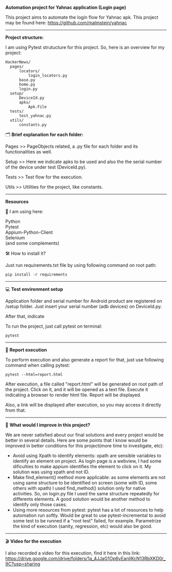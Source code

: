 **Automation project for Yahnac application (Login page)**

This project aims to automate the login flow for Yahnac apk. This project may be found here: https://github.com/malmstein/yahnac

___

**Project structure:**

I am using Pytest strutucture for this project. So, here is an overview for my project:

```
HackerNews/
  pages/
      locators/
          login_locators.py
      base.py
      home.py
      login.py
  setup/
      DeviceId.py
      apks/
          Apk.File
  tests/
      test_yahnac.py
  utils/
      constants.py
```

🗂 **Brief explanation for each folder:**

Pages >> PageObjects related, a .py file for each folder and its functionalities as well.

Setup >> Here we indicate apks to be used and also the the serial number of the device under test (DeviceId.py).

Tests >> Test flow for the execution.

Utils >> Utilities for the project, like constants.
___

**Resources**

🎯  I am using here:

Python<br>
Pytest<br>
Appium-Python-Client<br>
Selenium<br>
(and some complements)<br>

🛠 How to install it?

Just run requirements.txt file by using following command on root path:

```
pip install -r requirements
```
___

💻  **Test environment setup**

Application folder and serial number for Android product are registered on /setup folder. 
Just insert your serial number (adb devices) on DeviceId.py.

After that, indicate 

To run the project, just call pytest on terminal:

```
pytest
```
___

📝  **Report execution**

To perform execution and also generate a report for that, just use following command when calling pytest:

```
pytest --html=report.html  
```

After execution, a file called "report.html" will be generated on root path of the project. Click on it, and it will be opened as a text file. Execute it indicating a browser to render html file. Report will be displayed.

Also, a link will be displayed after execution, so you may access it directly from that.

___

 🌱 **What would I improve in this project?**
 
We are never satisfied about our final solutions and every project would be better in several details. Here are some points that I know would be improved in better conditions for this project(more time to investigate, etc):

- Avoid using Xpath to identify elements: xpath are sensible variables to identify an element on project. As login page is a webview, I had some dificulties to make appium identifies the element to click on it. My solution was using xpath and not ID.
- Make find_element() method more applicable: as some elements are not using same structure to be identified on screen (some with ID, some others with xpath) I used find_method() solution only for native activities. So, on login.py file I used the same structure repeatedly for differents elements. A good solution would be another method to identify only those cases.
- Using more resources from pytest: pytest has a lot of resources to help automation run softly. Would be great to use pytest-incremental to avoid some test to be runned if a "root test" failed, for example. Parametrize the kind of execution (sanity, regression, etc) would also be good.

___

🎬 **Video for the execution**

I also recorded a video for this execution, find it here in this link:
https://drive.google.com/drive/folders/1a_4JJaG1Op6vEanliKcN13RbXKD0r_9C?usp=sharing
